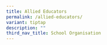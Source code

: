 ```yaml
---
title: Allied Educators
permalink: /allied-educators/
variant: tiptap
description: ""
third_nav_title: School Organisation
---
```

